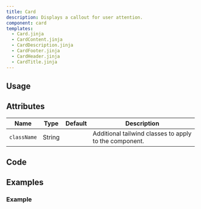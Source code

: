 ```yaml
---
title: Card
description: Displays a callout for user attention.
component: card
templates:
  - Card.jinja
  - CardContent.jinja
  - CardDescription.jinja
  - CardFooter.jinja
  - CardHeader.jinja
  - CardTitle.jinja
---
```


<TabPreview component="Card" template="examples/card.html"/>

<Prose>

## Usage

</Prose>

<IncludeTemplate template="examples/card.html"/>

<Prose>

## Attributes


| Name        | Type    | Default     | Description                                            |
|-------------|---------|-------------|--------------------------------------------------------|
| `className` | String  |             | Additional tailwind classes to apply to the component. |

## Code
</Prose>

<IncludeComponents :components="{{ metadata.templates }}" />

<Prose>

## Examples
</Prose>

<Prose>

### Example

</Prose>

<TabPreview component="Example" template="examples/card_example.html"/>
